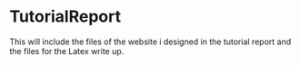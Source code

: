 # TutorialReport
This will include the files of the website i designed in the tutorial report and the files for the Latex write up.

